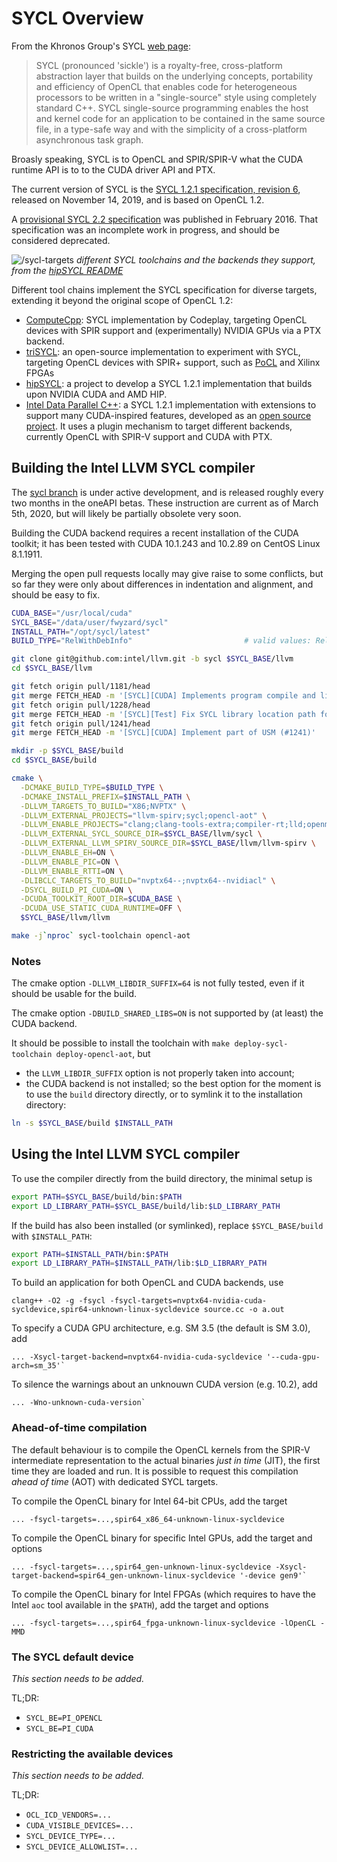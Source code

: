 # SYCL Overview

From the Khronos Group's SYCL [web page](https://www.khronos.org/sycl/):

> SYCL (pronounced 'sickle') is a royalty-free, cross-platform abstraction layer
> that builds on the underlying concepts, portability and efficiency of OpenCL 
> that enables code for heterogeneous processors to be written in a "single-source"
> style using completely standard C++. SYCL single-source programming enables
> the host and kernel code for an application to be contained in the same source
> file, in a type-safe way and with the simplicity of a cross-platform asynchronous
> task graph.

Broasly speaking, SYCL is to OpenCL and SPIR/SPIR-V what the CUDA runtime API is
to to the CUDA driver API and PTX.

The current version of SYCL is the [SYCL 1.2.1 specification, revision 6](https://www.khronos.org/registry/SYCL/specs/sycl-1.2.1.pdf),
released on November 14, 2019, and is based on OpenCL 1.2.

A [provisional SYCL 2.2 specification](https://www.khronos.org/registry/SYCL/specs/incomplete_deprecated_provisional_sycl-2.2.pdf)
was published in February 2016. That specification was an incomplete work in
progress, and should be considered deprecated.

![/sycl-targets](https://raw.githubusercontent.com/illuhad/hipSYCL/master/doc/img/sycl-targets.png)
*different SYCL toolchains and the backends they support, from the
[hipSYCL README](https://github.com/illuhad/hipSYCL/blob/master/README.md)*

Different tool chains implement the SYCL specification for diverse targets,
extending it beyond the original scope of OpenCL 1.2:

   * [ComputeCpp](https://developer.codeplay.com/products/computecpp/ce/home/):
     SYCL implementation by Codeplay, targeting OpenCL devices with SPIR support
     and (experimentally) NVIDIA GPUs via a PTX backend.
   * [triSYCL](https://github.com/triSYCL/triSYCL): an open-source implementation
     to experiment with SYCL, targeting OpenCL devices with SPIR+ support, such as
     [PoCL](http://portablecl.org/) and Xilinx FPGAs
   * [hipSYCL](https://github.com/illuhad/hipSYCL): a project to develop a SYCL 
     1.2.1 implementation that builds upon NVIDIA CUDA and AMD HIP.
   * [Intel Data Parallel C++](https://software.intel.com/en-us/oneapi/dpc-compiler):
     a SYCL 1.2.1 implementation with extensions to support many CUDA-inspired
     features, developed as an [open source project](https://github.com/intel/llvm).
     It uses a plugin mechanism to target different backends, currently OpenCL with
     SPIR-V support and CUDA with PTX.


## Building the Intel LLVM SYCL compiler

The [sycl branch](https://github.com/intel/llvm/tree/sycl) is under active
development, and is released roughly every two months in the oneAPI betas.
These instruction are current as of March 5th, 2020, but will likely be partially
obsolete very soon.

Building the CUDA backend requires a recent installation of the CUDA toolkit;
it has been tested with CUDA 10.1.243 and 10.2.89 on CentOS Linux 8.1.1911.

Merging the open pull requests locally may give raise to some conflicts, but so
far they were only about differences in indentation and alignment, and should
be easy to fix.

```bash
CUDA_BASE="/usr/local/cuda"
SYCL_BASE="/data/user/fwyzard/sycl"
INSTALL_PATH="/opt/sycl/latest"
BUILD_TYPE="RelWithDebInfo"                         # valid values: Release, RelWithDebInfo, Debug

git clone git@github.com:intel/llvm.git -b sycl $SYCL_BASE/llvm
cd $SYCL_BASE/llvm

git fetch origin pull/1181/head
git merge FETCH_HEAD -m '[SYCL][CUDA] Implements program compile and link (#1181)'
git fetch origin pull/1228/head
git merge FETCH_HEAD -m '[SYCL][Test] Fix SYCL library location path for LIT tests (#1228)'
git fetch origin pull/1241/head
git merge FETCH_HEAD -m '[SYCL][CUDA] Implement part of USM (#1241)'

mkdir -p $SYCL_BASE/build
cd $SYCL_BASE/build

cmake \
  -DCMAKE_BUILD_TYPE=$BUILD_TYPE \
  -DCMAKE_INSTALL_PREFIX=$INSTALL_PATH \
  -DLLVM_TARGETS_TO_BUILD="X86;NVPTX" \
  -DLLVM_EXTERNAL_PROJECTS="llvm-spirv;sycl;opencl-aot" \
  -DLLVM_ENABLE_PROJECTS="clang;clang-tools-extra;compiler-rt;lld;openmp;llvm-spirv;sycl;opencl-aot;libclc" \
  -DLLVM_EXTERNAL_SYCL_SOURCE_DIR=$SYCL_BASE/llvm/sycl \
  -DLLVM_EXTERNAL_LLVM_SPIRV_SOURCE_DIR=$SYCL_BASE/llvm/llvm-spirv \
  -DLLVM_ENABLE_EH=ON \
  -DLLVM_ENABLE_PIC=ON \
  -DLLVM_ENABLE_RTTI=ON \
  -DLIBCLC_TARGETS_TO_BUILD="nvptx64--;nvptx64--nvidiacl" \
  -DSYCL_BUILD_PI_CUDA=ON \
  -DCUDA_TOOLKIT_ROOT_DIR=$CUDA_BASE \
  -DCUDA_USE_STATIC_CUDA_RUNTIME=OFF \
  $SYCL_BASE/llvm/llvm

make -j`nproc` sycl-toolchain opencl-aot
```

### Notes

The cmake option `-DLLVM_LIBDIR_SUFFIX=64` is not fully tested, even if it
should be usable for the build.

The cmake option `-DBUILD_SHARED_LIBS=ON` is not supported by (at least) the
CUDA backend.

It should be possible to install the toolchain with `make deploy-sycl-toolchain
deploy-opencl-aot`, but
   - the `LLVM_LIBDIR_SUFFIX` option is not properly taken into account;
   - the CUDA backend is not installed;
so the best option for the moment is to use the `build` directory directly, or 
to symlink it to the installation directory:
```bash
ln -s $SYCL_BASE/build $INSTALL_PATH
```

## Using the Intel LLVM SYCL compiler

To use the compiler directly from the build directory, the minimal setup is
```bash
export PATH=$SYCL_BASE/build/bin:$PATH
export LD_LIBRARY_PATH=$SYCL_BASE/build/lib:$LD_LIBRARY_PATH
```

If the build has also been installed (or symlinked), replace `$SYCL_BASE/build`
with `$INSTALL_PATH`:
```bash
export PATH=$INSTALL_PATH/bin:$PATH
export LD_LIBRARY_PATH=$INSTALL_PATH/lib:$LD_LIBRARY_PATH
```


To build an application for both OpenCL and CUDA backends, use
```
clang++ -O2 -g -fsycl -fsycl-targets=nvptx64-nvidia-cuda-sycldevice,spir64-unknown-linux-sycldevice source.cc -o a.out
```

To specify a CUDA GPU architecture, e.g. SM 3.5 (the default is SM 3.0), add
```
... -Xsycl-target-backend=nvptx64-nvidia-cuda-sycldevice '--cuda-gpu-arch=sm_35'`
```

To silence the warnings about an unknouwn CUDA version (e.g. 10.2), add 
```
... -Wno-unknown-cuda-version`
```

### Ahead-of-time compilation

The default behaviour is to compile the OpenCL kernels from the SPIR-V
intermediate representation to the actual binaries *just in time* (JIT), the
first time they are loaded and run.
It is possible to request this compilation *ahead of time* (AOT) with dedicated
SYCL targets.

To compile the OpenCL binary for Intel 64-bit CPUs, add the target
```
... -fsycl-targets=...,spir64_x86_64-unknown-linux-sycldevice
```

To compile the OpenCL binary for specific Intel GPUs, add the target and options
```
... -fsycl-targets=...,spir64_gen-unknown-linux-sycldevice -Xsycl-target-backend=spir64_gen-unknown-linux-sycldevice '-device gen9'`
```

To compile the OpenCL binary for Intel FPGAs (which requires to have the Intel
`aoc` tool available in the `$PATH`), add the target and options
```
... -fsycl-targets=...,spir64_fpga-unknown-linux-sycldevice -lOpenCL -MMD
```

### The SYCL default device

*This section needs to be added.*

TL;DR:

   * `SYCL_BE=PI_OPENCL`
   * `SYCL_BE=PI_CUDA`

### Restricting the available devices

*This section needs to be added.*

TL;DR:

   * `OCL_ICD_VENDORS=...`
   * `CUDA_VISIBLE_DEVICES=...`
   * `SYCL_DEVICE_TYPE=...`
   * `SYCL_DEVICE_ALLOWLIST=...`
